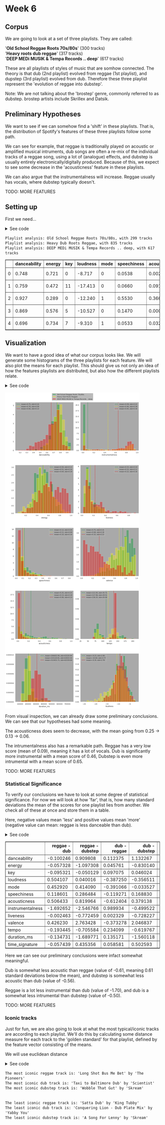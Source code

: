 
# Week 6

## Corpus

We are going to look at a set of three playlists. They are called:

'<b>Old School Reggae Roots 70s/80s</b>' (300 tracks)<br>
'<b>Heavy roots dub reggae</b>' (317 tracks)<br>
'<b>DEEP MEDi MUSIK & Tempa Records .. deep</b>' (617 tracks)

These are all playlists of styles of music that are somhow connected. The theory is that dub (2nd playlist) evolved from reggae (1st playlist), and dupstep (3rd playlist) evolved from dub. Therefore these three playlist represent the 'evolution of reggae into dubstep'. 

Note: We are not talking about the 'brostep' genre, commonly referred to as dubstep. brostep artists include Skrillex and Datsik.

## Preliminary Hypotheses

We want to see if we can somehow find a 'shift' in these playlists. That is, the distribution of Spotify's features of these three playlists follow some path. 

We can see for example, that reggae is traditionally played on acoustic or amplified musical intruments, dub songs are often a re-mix of the individual tracks of a reggae song, using a lot of (analogue) effects, and dubstep is usually entirely electronically/digitally produced. Because of this, we expect to see some decrease in the 'acousticness' feature in these playlists.

We can also argue that the instrumentalness will increase. Reggae usually has vocals, where dubstep typically doesn't.

TODO: MORE FEATURES

## Setting up
First we need...

<details>
<summary>See code</summary>
<p>

```python
### imports
import matplotlib.pyplot as plt
from matplotlib import colors as mcolors
import seaborn as sns

from helpers import *
```


```python
# Playlist 1
p1_name, p1_tracks = collect_tracks_query("old school reggae roots", "playlist")
df1 = get_tracklist_features(p1_tracks)
print(f"Playlist analysis: {p1_name}, with {len(p1_tracks)} tracks")

# Playlist 1
p2_name, p2_tracks = collect_tracks_query("heavy dub roots reggae", "playlist")
df2 = get_tracklist_features(p2_tracks)
print(f"Playlist analysis: {p2_name}, with {len(p2_tracks)} tracks")

# Playlist 1
p3_name, p3_tracks = collect_tracks_query("deep medi musik", "playlist")
df3 = get_tracklist_features(p3_tracks)
print(f"Playlist analysis: {p3_name}, with {len(p3_tracks)} tracks")

df3.head()
```

</p>
</details>

    Playlist analysis: Old School Reggae Roots 70s/80s, with 299 tracks
    Playlist analysis: Heavy Dub Roots Reggae, with 835 tracks
    Playlist analysis: DEEP MEDi MUSIK & Tempa Records .. deep, with 617 tracks





<div>
<table border="1" class="dataframe">
  <thead>
    <tr style="text-align: right;">
      <th></th>
      <th>danceability</th>
      <th>energy</th>
      <th>key</th>
      <th>loudness</th>
      <th>mode</th>
      <th>speechiness</th>
      <th>acousticness</th>
      <th>instrumentalness</th>
      <th>liveness</th>
      <th>valence</th>
      <th>tempo</th>
      <th>type</th>
      <th>id</th>
      <th>uri</th>
      <th>track_href</th>
      <th>analysis_url</th>
      <th>duration_ms</th>
      <th>time_signature</th>
    </tr>
  </thead>
  <tbody>
    <tr>
      <td>0</td>
      <td>0.748</td>
      <td>0.721</td>
      <td>0</td>
      <td>-8.717</td>
      <td>0</td>
      <td>0.0538</td>
      <td>0.002190</td>
      <td>0.606</td>
      <td>0.181</td>
      <td>0.504</td>
      <td>139.992</td>
      <td>audio_features</td>
      <td>26jDjZ9LXtiWlbDwRHwJD8</td>
      <td>spotify:track:26jDjZ9LXtiWlbDwRHwJD8</td>
      <td>https://api.spotify.com/v1/tracks/26jDjZ9LXtiW...</td>
      <td>https://api.spotify.com/v1/audio-analysis/26jD...</td>
      <td>294853</td>
      <td>4</td>
    </tr>
    <tr>
      <td>1</td>
      <td>0.759</td>
      <td>0.472</td>
      <td>11</td>
      <td>-17.413</td>
      <td>0</td>
      <td>0.0660</td>
      <td>0.091400</td>
      <td>0.865</td>
      <td>0.253</td>
      <td>0.917</td>
      <td>142.970</td>
      <td>audio_features</td>
      <td>1RtsJXVXDVvISNzrc0WohD</td>
      <td>spotify:track:1RtsJXVXDVvISNzrc0WohD</td>
      <td>https://api.spotify.com/v1/tracks/1RtsJXVXDVvI...</td>
      <td>https://api.spotify.com/v1/audio-analysis/1Rts...</td>
      <td>284453</td>
      <td>4</td>
    </tr>
    <tr>
      <td>2</td>
      <td>0.927</td>
      <td>0.289</td>
      <td>0</td>
      <td>-12.240</td>
      <td>1</td>
      <td>0.5530</td>
      <td>0.366000</td>
      <td>0.888</td>
      <td>0.330</td>
      <td>0.377</td>
      <td>139.971</td>
      <td>audio_features</td>
      <td>4icnCijYoAPl1DevVpatAz</td>
      <td>spotify:track:4icnCijYoAPl1DevVpatAz</td>
      <td>https://api.spotify.com/v1/tracks/4icnCijYoAPl...</td>
      <td>https://api.spotify.com/v1/audio-analysis/4icn...</td>
      <td>249467</td>
      <td>4</td>
    </tr>
    <tr>
      <td>3</td>
      <td>0.869</td>
      <td>0.576</td>
      <td>5</td>
      <td>-10.527</td>
      <td>0</td>
      <td>0.1470</td>
      <td>0.000836</td>
      <td>0.685</td>
      <td>0.411</td>
      <td>0.257</td>
      <td>147.014</td>
      <td>audio_features</td>
      <td>41GZiQAvgzSCXLhIWVJfMB</td>
      <td>spotify:track:41GZiQAvgzSCXLhIWVJfMB</td>
      <td>https://api.spotify.com/v1/tracks/41GZiQAvgzSC...</td>
      <td>https://api.spotify.com/v1/audio-analysis/41GZ...</td>
      <td>318587</td>
      <td>4</td>
    </tr>
    <tr>
      <td>4</td>
      <td>0.696</td>
      <td>0.734</td>
      <td>7</td>
      <td>-9.310</td>
      <td>1</td>
      <td>0.0533</td>
      <td>0.032100</td>
      <td>0.908</td>
      <td>0.464</td>
      <td>0.595</td>
      <td>139.953</td>
      <td>audio_features</td>
      <td>5f7ZWdkpQ05topF1yGPBwB</td>
      <td>spotify:track:5f7ZWdkpQ05topF1yGPBwB</td>
      <td>https://api.spotify.com/v1/tracks/5f7ZWdkpQ05t...</td>
      <td>https://api.spotify.com/v1/audio-analysis/5f7Z...</td>
      <td>374880</td>
      <td>4</td>
    </tr>
  </tbody>
</table>
</div>



## Visualization

We want to have a good idea of what our corpus looks like. We will generate some histograms of the three playlists for each feature. We will also plot the means for each playlist. This should give us not only an idea of how the features playlists are distributed, but also how the different playlists relate.

<details>
<summary>See code</summary>
<p>

```python
### Vizualization
# Now that we've loaded all the features in our playlist, we want to visually analyze the 
# results. We define a list with all the features we want to look at, including the ranges
# the values will be in.
###

interesting_features = [
    ['danceability', 0, 1],
    ['energy', 0, 1],
    ['speechiness',0, 1],
    ['acousticness', 0, 1],
    ['duration_ms', 0, 1000000],
    ['instrumentalness', 0, 1],
    ['liveness', 0, 1],
    ['valence', 0, 1],
    ['tempo', 20, 220],
    ['loudness', -20, 0]
]

### Plots
# we will generate 10 histograms, one for each interesting feature, each histogram holds
# the distributions of that feature of each playlist, seperated by different colors.
sns.set_style("white")
sns.set(rc={
    'figure.figsize':(13,30),
    'axes.facecolor':'darkgrey',
    'figure.facecolor':'white',
    'axes.grid' : False
})
fig, axs = plt.subplots(5, 2)

for i in range(5):
    for j in range(2):
        ft, minv, maxv = interesting_features[i + (5*j)]
        # define the bin width, so the bins will be the same size for the 
        # different playlists
        binwidth = abs(maxv - minv)/25
        
        # calculate amount of bins based on binwidth defined earlier
        # the colors of eacht plot are based on the flag of ethiopia (rastafari flag)
        sns.distplot(
            df1[ft], label=p1_name, ax=axs[i, j], color="#00992f", kde=False, norm_hist=True, 
            bins=int(abs(df1[ft].max() - df1[ft].min())/binwidth)
            
        )
        sns.distplot(
            df2[ft], label=p2_name, ax=axs[i, j], color="#f7ee00", kde=False, norm_hist=True, 
            bins=int(abs(df2[ft].max() - df2[ft].min())/binwidth)
        )
        sns.distplot(
            df3[ft], label=p3_name, ax=axs[i, j], color="#eb0000", kde=False, norm_hist=True, 
            bins=int(abs(df3[ft].max() - df3[ft].min())/binwidth)
        )
        
        # represent the means of the data as vertical dashed lines
        l1 = axs[i, j].axvline(df1[ft].mean(), ls='--', color="#00992f")
        l2 = axs[i, j].axvline(df2[ft].mean(), ls='--', color="#f7ee00")
        l3 = axs[i, j].axvline(df3[ft].mean(), ls='--', color="#eb0000")
        
        # legend for each subplot displaying the means and stds
        axs[i, j].legend((l1, l2, l3), (
            f"mean={df1[ft].mean():.2f}, std={df1[ft].std():.2f}",
            f"mean={df2[ft].mean():.2f}, std={df2[ft].std():.2f}",
            f"mean={df3[ft].mean():.2f}, std={df3[ft].std():.2f}"
        ))

handles, labels = axs[0, 0].get_legend_handles_labels()
fig.legend(handles, labels, loc='upper center')
fig.tight_layout()
plt.subplots_adjust(hspace = 0.3, top=0.97)
```
</p>
</details>

![png](figures/histograms.png)


From visual inspection, we can already draw some preliminary conclusions. We can see that our hypotheses had some meaning. 

The acousticness does seem to decrease, with the mean going from 0.25 $\rightarrow$ 0.13 $\rightarrow$ 0.06. 

The intrumentalness also has a remarkable path. Reggae has a very low score (mean of 0.09), meaning it has a lot of vocals. Dub is significantly more instrumental with a mean score of 0.46, Dubstep is even more intrumental with a mean score of 0.65.

TODO: MORE FEATURES

### Statistical Significance

To verify our conclusions we have to look at some degree of statistical significance. For now we will look at how 'far', that is, how many standard deviations the mean of the scores for one playlist lies from another. We check all of these at once and store them in a table.

Here, negative values mean 'less' and positive values mean 'more' (negative value can mean: reggae is less danceable than dub).

<details>
<summary>See code</summary>
<p>

```python
### Significance

# take the means and standard deviations, and make those values the columns so we can 
# perform vector operations on them
agg1 = df1.agg(["mean", "std"]).T
agg2 = df2.agg(["mean", "std"]).T
agg3 = df3.agg(["mean", "std"]).T

# check how many standard deviations two genres lie from eachother
significance = pd.DataFrame({
    "reggae - dub":     (agg1["mean"] - agg2["mean"]) / agg1["std"],
    "reggae - dubstep": (agg1["mean"] - agg3["mean"]) / agg1["std"],
    "dub - reggae":     (agg2["mean"] - agg1["mean"]) / agg2["std"],
    "dub - dubstep":    (agg2["mean"] - agg3["mean"]) / agg2["std"],
    "dubstep - reggae": (agg3["mean"] - agg1["mean"]) / agg3["std"],
    "dubstep - dub":    (agg3["mean"] - agg2["mean"]) / agg3["std"]
})

significance
```

</p>
</details>


<div>
<table border="1" class="dataframe">
  <thead>
    <tr style="text-align: right;">
      <th></th>
      <th>reggae - dub</th>
      <th>reggae - dubstep</th>
      <th>dub - reggae</th>
      <th>dub - dubstep</th>
      <th>dubstep - reggae</th>
      <th>dubstep - dub</th>
    </tr>
  </thead>
  <tbody>
    <tr>
      <td>danceability</td>
      <td>-0.100246</td>
      <td>0.909808</td>
      <td>0.112375</td>
      <td>1.132267</td>
      <td>-0.657607</td>
      <td>-0.730064</td>
    </tr>
    <tr>
      <td>energy</td>
      <td>-0.057328</td>
      <td>-1.097308</td>
      <td>0.045761</td>
      <td>-0.830140</td>
      <td>0.736385</td>
      <td>0.697913</td>
    </tr>
    <tr>
      <td>key</td>
      <td>-0.095321</td>
      <td>-0.050129</td>
      <td>0.097075</td>
      <td>0.046024</td>
      <td>0.048993</td>
      <td>-0.044169</td>
    </tr>
    <tr>
      <td>loudness</td>
      <td>0.504107</td>
      <td>0.040016</td>
      <td>-0.387250</td>
      <td>-0.356511</td>
      <td>-0.041626</td>
      <td>0.482762</td>
    </tr>
    <tr>
      <td>mode</td>
      <td>0.452920</td>
      <td>0.414090</td>
      <td>-0.391066</td>
      <td>-0.033527</td>
      <td>-0.359258</td>
      <td>0.033688</td>
    </tr>
    <tr>
      <td>speechiness</td>
      <td>0.118601</td>
      <td>0.286484</td>
      <td>-0.119271</td>
      <td>0.168830</td>
      <td>-0.264511</td>
      <td>-0.155006</td>
    </tr>
    <tr>
      <td>acousticness</td>
      <td>0.506433</td>
      <td>0.819964</td>
      <td>-0.612404</td>
      <td>0.379138</td>
      <td>-1.456482</td>
      <td>-0.556918</td>
    </tr>
    <tr>
      <td>instrumentalness</td>
      <td>-1.692652</td>
      <td>-2.546766</td>
      <td>0.989934</td>
      <td>-0.499522</td>
      <td>1.857210</td>
      <td>0.622856</td>
    </tr>
    <tr>
      <td>liveness</td>
      <td>-0.002463</td>
      <td>-0.772459</td>
      <td>0.002329</td>
      <td>-0.728227</td>
      <td>0.436071</td>
      <td>0.434680</td>
    </tr>
    <tr>
      <td>valence</td>
      <td>0.426230</td>
      <td>2.763428</td>
      <td>-0.373278</td>
      <td>2.046837</td>
      <td>-1.864151</td>
      <td>-1.576625</td>
    </tr>
    <tr>
      <td>tempo</td>
      <td>-0.193445</td>
      <td>-0.705584</td>
      <td>0.234099</td>
      <td>-0.619767</td>
      <td>1.256071</td>
      <td>0.911702</td>
    </tr>
    <tr>
      <td>duration_ms</td>
      <td>-0.134731</td>
      <td>-1.689771</td>
      <td>0.135171</td>
      <td>-1.560118</td>
      <td>1.718617</td>
      <td>1.581586</td>
    </tr>
    <tr>
      <td>time_signature</td>
      <td>-0.057439</td>
      <td>0.435356</td>
      <td>0.058581</td>
      <td>0.502593</td>
      <td>-0.122973</td>
      <td>-0.139198</td>
    </tr>
  </tbody>
</table>
</div>



Here we can see our preliminary conclusions were infact somewhat meaningful.

Dub is somewhat less acoustic than reggae (value of -0.61, meaning 0.61 standard deviations below the mean), and dubstep is somewhat less acoustic than dub (value of -0.56).

Reggae is a lot less instrumental than dub (value of -1.70), and dub is a somewhat less intrumental than dubstep (value of -0.50).

TODO: MORE FEATURES

### Iconic tracks

Just for fun, we are also going to look at what the most typical/iconic tracks are according to each playlist. We'll do this by calculating some distance measure for each track to the 'golden standard' for that playlist, defined by the feature vector consisting of the means.

We will use euclidean distance

<details>
<summary>See code</summary>
<p>

```python
distance_features = [
    "danceability",
    "energy",
    "speechiness",
    "acousticness",
    "instrumentalness",
    "liveness",
    "valence"
]

def most_iconic_track(df):
    golden_standard = df[distance_features].mean()

    # euclidean distance:
    df["distance"] = (df[distance_features] - golden_standard).pow(2).sum(axis=1).pow(0.5)
    closest_song_id = df[df['distance'] == df['distance'].min()]["id"].values[0]

    closest_track = sp.track(closest_song_id)
    return closest_track['name'], closest_track['artists'][0]['name']

def least_iconic_track(df):
    golden_standard = df[distance_features].mean()

    # euclidean distance:
    df["distance"] = (df[distance_features] - golden_standard).pow(2).sum(axis=1).pow(0.5)
    furthest_song_id = df[df['distance'] == df['distance'].max()]["id"].values[0]

    furthest_track = sp.track(furthest_song_id)
    return furthest_track['name'], furthest_track['artists'][0]['name']


track, artist = most_iconic_track(df1)
print(f"The most iconic reggae track is: '{track}' by '{artist}'")

track, artist = most_iconic_track(df2)
print(f"The most iconic dub track is: '{track}' by '{artist}'")

track, artist = most_iconic_track(df3)
print(f"The most iconic dubstep track is: '{track}' by '{artist}'")

print('\n')

track, artist = least_iconic_track(df1)
print(f"The least iconic reggae track is: '{track}' by '{artist}'")

track, artist = least_iconic_track(df2)
print(f"The least iconic dub track is: '{track}' by '{artist}'")

track, artist = least_iconic_track(df3)
print(f"The least iconic dubstep track is: '{track}' by '{artist}'")

```

</p>
</details>


    The most iconic reggae track is: 'Long Shot Bus Me Bet' by 'The Pioneers'
    The most iconic dub track is: 'Taxi to Baltimore Dub' by 'Scientist'
    The most iconic dubstep track is: 'Wobble That Gut' by 'Skream'
    
    
    The least iconic reggae track is: 'Satta Dub' by 'King Tubby'
    The least iconic dub track is: 'Conquering Lion - Dub Plate Mix' by 'Yabby You'
    The least iconic dubstep track is: 'A Song For Lenny' by 'Skream'

